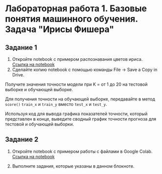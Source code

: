 # Лабораторная работа 1. Базовые понятия машинного обучения. Задача "Ирисы Фишера"

## Задание 1

1. Откройте notebook с примером распознавания цветов ириса. [Ссылка на notebook](https://colab.research.google.com/drive/1o_tebQat8YVB-sBW6FVFSHHTcrIqt31e?usp=sharing)
2. Сделайте копию notebook с помощью команды File -> Save a Copy in Drive.

Получите значения точности модели при K = от 1 до 20 на тестовой выборке и обучающей выборке.

Для получения точности на обучающей выборке, передавайте в метод `score()` `train_x` и `train_y` вместо `test_x` и `test_y`.

Используя код для вывода графика показателей точности, который представлен в конце, выведите сводный график точности прогноза для тестовой и обучающей выборки.

## Задание 2

1. Откройте notebook с примером работы с файлами в Google Colab. [Ссылка на notebook](https://colab.research.google.com/drive/1DdF2B_xoPLQVv0eP-2eTbo9raTkR19jj?usp=sharing)

2. Выполните задания, которые указаны в данном блокноте.